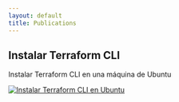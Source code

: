 ```yaml
---
layout: default
title: Publications
---
```


## Instalar Terraform CLI
Instalar Terraform CLI en una máquina de Ubuntu
<!--- [![Instalar Terraform CLI en Ubuntu](https://yt-embed.herokuapp.com/embed?v=4l31VF6vzWM)](https://m.youtube.com/watch?v=4l31VF6vzWM) -->
[![Instalar Terraform CLI en Ubuntu](https://img.youtube.com/vi/4l31VF6vzWM/0.jpg)](https://www.youtube.com/watch?v=4l31VF6vzWM)
